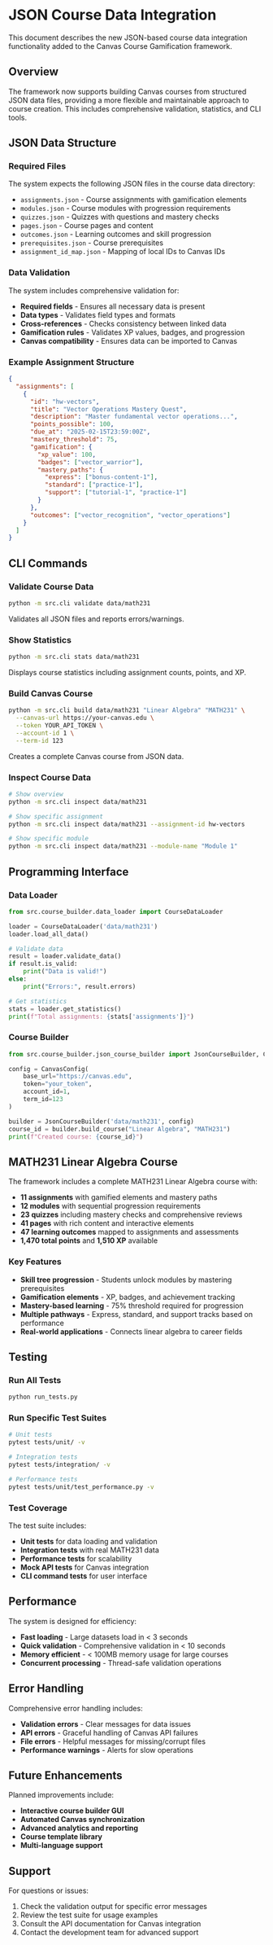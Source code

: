 # JSON Course Data Integration

This document describes the new JSON-based course data integration functionality added to the Canvas Course Gamification framework.

## Overview

The framework now supports building Canvas courses from structured JSON data files, providing a more flexible and maintainable approach to course creation. This includes comprehensive validation, statistics, and CLI tools.

## JSON Data Structure

### Required Files

The system expects the following JSON files in the course data directory:

- `assignments.json` - Course assignments with gamification elements
- `modules.json` - Course modules with progression requirements  
- `quizzes.json` - Quizzes with questions and mastery checks
- `pages.json` - Course pages and content
- `outcomes.json` - Learning outcomes and skill progression
- `prerequisites.json` - Course prerequisites
- `assignment_id_map.json` - Mapping of local IDs to Canvas IDs

### Data Validation

The system includes comprehensive validation for:

- **Required fields** - Ensures all necessary data is present
- **Data types** - Validates field types and formats
- **Cross-references** - Checks consistency between linked data
- **Gamification rules** - Validates XP values, badges, and progression
- **Canvas compatibility** - Ensures data can be imported to Canvas

### Example Assignment Structure

```json
{
  "assignments": [
    {
      "id": "hw-vectors",
      "title": "Vector Operations Mastery Quest",
      "description": "Master fundamental vector operations...",
      "points_possible": 100,
      "due_at": "2025-02-15T23:59:00Z",
      "mastery_threshold": 75,
      "gamification": {
        "xp_value": 100,
        "badges": ["vector_warrior"],
        "mastery_paths": {
          "express": ["bonus-content-1"],
          "standard": ["practice-1"],
          "support": ["tutorial-1", "practice-1"]
        }
      },
      "outcomes": ["vector_recognition", "vector_operations"]
    }
  ]
}
```

## CLI Commands

### Validate Course Data

```bash
python -m src.cli validate data/math231
```

Validates all JSON files and reports errors/warnings.

### Show Statistics

```bash
python -m src.cli stats data/math231
```

Displays course statistics including assignment counts, points, and XP.

### Build Canvas Course

```bash
python -m src.cli build data/math231 "Linear Algebra" "MATH231" \
  --canvas-url https://your-canvas.edu \
  --token YOUR_API_TOKEN \
  --account-id 1 \
  --term-id 123
```

Creates a complete Canvas course from JSON data.

### Inspect Course Data

```bash
# Show overview
python -m src.cli inspect data/math231

# Show specific assignment
python -m src.cli inspect data/math231 --assignment-id hw-vectors

# Show specific module  
python -m src.cli inspect data/math231 --module-name "Module 1"
```

## Programming Interface

### Data Loader

```python
from src.course_builder.data_loader import CourseDataLoader

loader = CourseDataLoader('data/math231')
loader.load_all_data()

# Validate data
result = loader.validate_data()
if result.is_valid:
    print("Data is valid!")
else:
    print("Errors:", result.errors)

# Get statistics
stats = loader.get_statistics()
print(f"Total assignments: {stats['assignments']}")
```

### Course Builder

```python
from src.course_builder.json_course_builder import JsonCourseBuilder, CanvasConfig

config = CanvasConfig(
    base_url="https://canvas.edu",
    token="your_token",
    account_id=1,
    term_id=123
)

builder = JsonCourseBuilder('data/math231', config)
course_id = builder.build_course("Linear Algebra", "MATH231")
print(f"Created course: {course_id}")
```

## MATH231 Linear Algebra Course

The framework includes a complete MATH231 Linear Algebra course with:

- **11 assignments** with gamified elements and mastery paths
- **12 modules** with sequential progression requirements
- **23 quizzes** including mastery checks and comprehensive reviews
- **41 pages** with rich content and interactive elements
- **47 learning outcomes** mapped to assignments and assessments
- **1,470 total points** and **1,510 XP** available

### Key Features

- **Skill tree progression** - Students unlock modules by mastering prerequisites
- **Gamification elements** - XP, badges, and achievement tracking
- **Mastery-based learning** - 75% threshold required for progression
- **Multiple pathways** - Express, standard, and support tracks based on performance
- **Real-world applications** - Connects linear algebra to career fields

## Testing

### Run All Tests

```bash
python run_tests.py
```

### Run Specific Test Suites

```bash
# Unit tests
pytest tests/unit/ -v

# Integration tests  
pytest tests/integration/ -v

# Performance tests
pytest tests/unit/test_performance.py -v
```

### Test Coverage

The test suite includes:

- **Unit tests** for data loading and validation
- **Integration tests** with real MATH231 data  
- **Performance tests** for scalability
- **Mock API tests** for Canvas integration
- **CLI command tests** for user interface

## Performance

The system is designed for efficiency:

- **Fast loading** - Large datasets load in < 3 seconds
- **Quick validation** - Comprehensive validation in < 10 seconds  
- **Memory efficient** - < 100MB memory usage for large courses
- **Concurrent processing** - Thread-safe validation operations

## Error Handling

Comprehensive error handling includes:

- **Validation errors** - Clear messages for data issues
- **API errors** - Graceful handling of Canvas API failures
- **File errors** - Helpful messages for missing/corrupt files
- **Performance warnings** - Alerts for slow operations

## Future Enhancements

Planned improvements include:

- **Interactive course builder GUI**
- **Automated Canvas synchronization**
- **Advanced analytics and reporting**
- **Course template library**
- **Multi-language support**

## Support

For questions or issues:

1. Check the validation output for specific error messages
2. Review the test suite for usage examples
3. Consult the API documentation for Canvas integration
4. Contact the development team for advanced support
